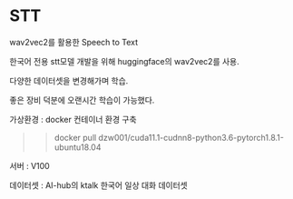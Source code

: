 # STT
wav2vec2를 활용한 Speech to Text


한국어 전용 stt모델 개발을 위해
huggingface의 wav2vec2를 사용.


다양한 데이터셋을 변경해가며 학습.

좋은 장비 덕분에 오랜시간 학습이 가능했다.

가상환경 : docker 컨테이너 환경 구축

>> docker pull dzw001/cuda11.1-cudnn8-python3.6-pytorch1.8.1-ubuntu18.04



서버 : V100

데이터셋 : AI-hub의 ktalk 한국어 일상 대화 데이터셋

